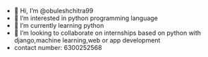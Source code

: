 - 👋 Hi, I’m @obuleshchitra99
- 👀 I’m interested in python programming language
- 🌱 I’m currently learning python 
- 💞️ I’m looking to collaborate on internships based on python with django,machine learning,web or app development
- contact number: 6300252568

<!---
obuleshchitra99/obuleshchitra99 is a ✨ special ✨ repository because its `README.md` (this file) appears on your GitHub profile.
You can click the Preview link to take a look at your changes.
--->
